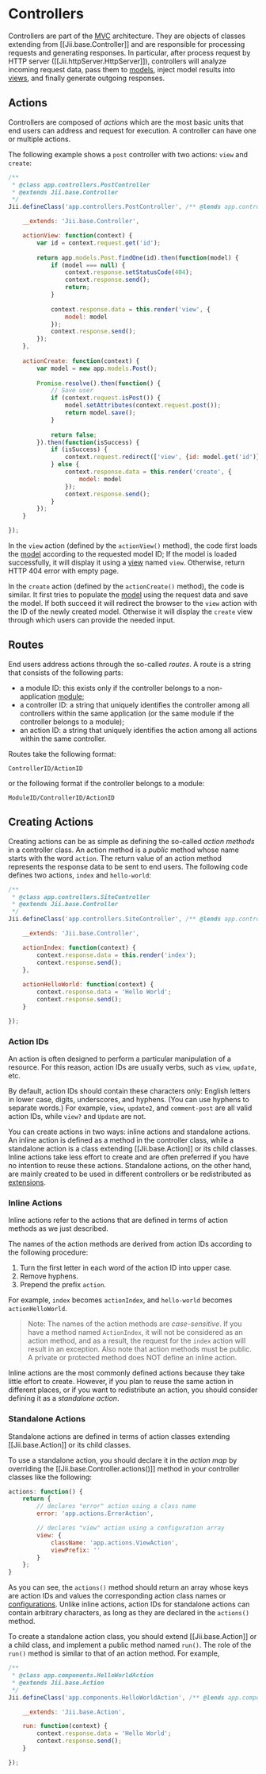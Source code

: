 Controllers
===========

Controllers are part of the [MVC](http://en.wikipedia.org/wiki/Model%E2%80%93view%E2%80%93controller) architecture.
They are objects of classes extending from [[Jii.base.Controller]] and are responsible for processing requests and
generating responses. In particular, after process request by HTTP server ([[Jii.httpServer.HttpServer]]),
controllers will analyze incoming request data, pass them to [models](structure-models), inject model results
into [views](structure-views), and finally generate outgoing responses.


## Actions <span id="actions"></span>

Controllers are composed of *actions* which are the most basic units that end users can address and request for
execution. A controller can have one or multiple actions.

The following example shows a `post` controller with two actions: `view` and `create`:

```js
/**
 * @class app.controllers.PostController
 * @extends Jii.base.Controller
 */
Jii.defineClass('app.controllers.PostController', /** @lends app.controllers.PostController.prototype */{

    __extends: 'Jii.base.Controller',

    actionView: function(context) {
        var id = context.request.get('id');
        
        return app.models.Post.findOne(id).then(function(model) {
            if (model === null) {
                context.response.setStatusCode(404);
                context.response.send();
                return;
            }
            
            context.response.data = this.render('view', {
                model: model
            });
            context.response.send();
        });
    },
    
    actionCreate: function(context) {
        var model = new app.models.Post();
        
		Promise.resolve().then(function() {
			// Save user
			if (context.request.isPost()) {
				model.setAttributes(context.request.post());
				return model.save();
			}
			
			return false;
		}).then(function(isSuccess) {
            if (isSuccess) {
                context.request.redirect(['view', {id: model.get('id')}]) 
            } else {
                context.response.data = this.render('create', {
                    model: model
                });
                context.response.send();
            }
		});
    }

});
```

In the `view` action (defined by the `actionView()` method), the code first loads the [model](structure-models)
according to the requested model ID; If the model is loaded successfully, it will display it using
a [view](structure-views) named `view`. Otherwise, return HTTP 404 error with empty page.

In the `create` action (defined by the `actionCreate()` method), the code is similar. It first tries to populate
the [model](structure-models) using the request data and save the model. If both succeed it will redirect
the browser to the `view` action with the ID of the newly created model. Otherwise it will display
the `create` view through which users can provide the needed input.


## Routes <span id="routes"></span>

End users address actions through the so-called *routes*. A route is a string that consists of the following parts:

* a module ID: this exists only if the controller belongs to a non-application [module](structure-modules);
* a controller ID: a string that uniquely identifies the controller among all controllers within the same application
  (or the same module if the controller belongs to a module);
* an action ID: a string that uniquely identifies the action among all actions within the same controller.

Routes take the following format:

```
ControllerID/ActionID
```

or the following format if the controller belongs to a module:

```
ModuleID/ControllerID/ActionID
```


## Creating Actions <span id="creating-actions"></span>

Creating actions can be as simple as defining the so-called *action methods* in a controller class. An action method is
a *public* method whose name starts with the word `action`. The return value of an action method represents
the response data to be sent to end users. The following code defines two actions, `index` and `hello-world`:

```js
/**
 * @class app.controllers.SiteController
 * @extends Jii.base.Controller
 */
Jii.defineClass('app.controllers.SiteController', /** @lends app.controllers.SiteController.prototype */{

    __extends: 'Jii.base.Controller',

    actionIndex: function(context) {
        context.response.data = this.render('index');
        context.response.send();
    },
    
    actionHelloWorld: function(context) {
        context.response.data = 'Hello World';
        context.response.send();
    }

});
```


### Action IDs <span id="action-ids"></span>

An action is often designed to perform a particular manipulation of a resource. For this reason,
action IDs are usually verbs, such as `view`, `update`, etc.

By default, action IDs should contain these characters only: English letters in lower case, digits,
underscores, and hyphens. (You can use hyphens to separate words.) For example,
`view`, `update2`, and `comment-post` are all valid action IDs, while `view?` and `Update` are not.

You can create actions in two ways: inline actions and standalone actions. An inline action is
defined as a method in the controller class, while a standalone action is a class extending
[[Jii.base.Action]] or its child classes. Inline actions take less effort to create and are often preferred
if you have no intention to reuse these actions. Standalone actions, on the other hand, are mainly
created to be used in different controllers or be redistributed as [extensions](structure-extensions).


### Inline Actions <span id="inline-actions"></span>

Inline actions refer to the actions that are defined in terms of action methods as we just described.

The names of the action methods are derived from action IDs according to the following procedure:

1. Turn the first letter in each word of the action ID into upper case.
2. Remove hyphens.
3. Prepend the prefix `action`.

For example, `index` becomes `actionIndex`, and `hello-world` becomes `actionHelloWorld`.

> Note: The names of the action methods are *case-sensitive*. If you have a method named `ActionIndex`,
  it will not be considered as an action method, and as a result, the request for the `index` action
  will result in an exception. Also note that action methods must be public. A private or protected
  method does NOT define an inline action.


Inline actions are the most commonly defined actions because they take little effort to create. However,
if you plan to reuse the same action in different places, or if you want to redistribute an action,
you should consider defining it as a *standalone action*.


### Standalone Actions <span id="standalone-actions"></span>

Standalone actions are defined in terms of action classes extending [[Jii.base.Action]] or its child classes.

To use a standalone action, you should declare it in the *action map* by overriding the
[[Jii.base.Controller.actions()]] method in your controller classes like the following:

```js
actions: function() {
    return {
        // declares "error" action using a class name
        error: 'app.actions.ErrorAction',

        // declares "view" action using a configuration array
        view: {
            className: 'app.actions.ViewAction',
            viewPrefix: ''
        }
    };
}
```

As you can see, the `actions()` method should return an array whose keys are action IDs and values the corresponding
action class names or [configurations](concept-configurations). Unlike inline actions, action IDs for standalone
actions can contain arbitrary characters, as long as they are declared in the `actions()` method.

To create a standalone action class, you should extend [[Jii.base.Action]] or a child class, and implement
a public method named `run()`. The role of the `run()` method is similar to that of an action method. For example,

```js
/**
 * @class app.components.HelloWorldAction
 * @extends Jii.base.Action
 */
Jii.defineClass('app.components.HelloWorldAction', /** @lends app.components.HelloWorldAction.prototype */{

    __extends: 'Jii.base.Action',

    run: function(context) {
        context.response.data = 'Hello World';
        context.response.send();
    }

});
```
